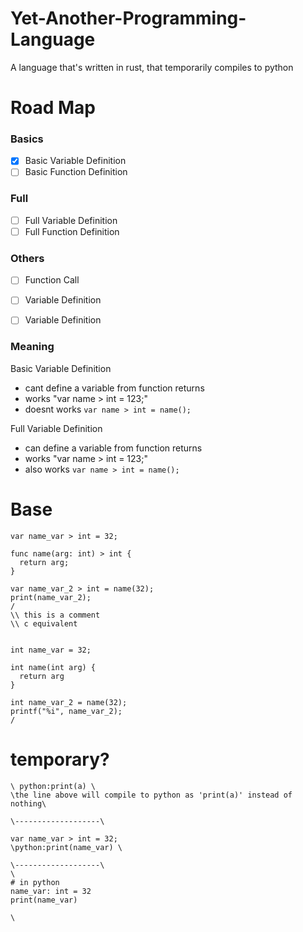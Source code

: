 # Yet-Another-Programming-Language
A language that's written in rust, that temporarily compiles to python

# Road Map
### Basics
- [x] Basic Variable Definition
- [ ] Basic Function Definition

### Full
- [ ] Full Variable Definition
- [ ] Full Function Definition

### Others
- [ ] Function Call
- [ ] Variable Definition
- [ ] Variable Definition 


### Meaning
Basic Variable Definition
- cant define a variable from function returns
- works "var name > int = 123;"
- doesnt works `var name > int = name();`

Full Variable Definition
- can define a variable from function returns
- works "var name > int = 123;"
- also works `var name > int = name();`

# Base
```
var name_var > int = 32;

func name(arg: int) > int {
  return arg;
}

var name_var_2 > int = name(32);
print(name_var_2);
/
\\ this is a comment
\\ c equivalent


int name_var = 32;

int name(int arg) {
  return arg
}

int name_var_2 = name(32);
printf("%i", name_var_2);
/
```
# temporary?
```
\ python:print(a) \ 
\the line above will compile to python as 'print(a)' instead of nothing\

\-------------------\

var name_var > int = 32;
\python:print(name_var) \

\-------------------\
\
# in python
name_var: int = 32
print(name_var)

\

```
